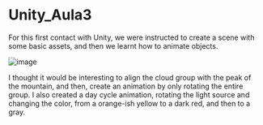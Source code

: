 # Unity_Aula3

For this first contact with Unity, we were instructed to create a scene with some basic assets, and then we learnt how to animate objects.

![image](https://github.com/liperubo/Unity_Aula3/assets/6143348/9dc37230-b3f8-4e18-b562-37db093c4d3b)

I thought it would be interesting to align the cloud group with the peak of the mountain, and then, create an animation by only rotating the entire group.
I also created a day cycle animation, rotating the light source and changing the color, from a orange-ish yellow to a dark red, and then to a gray.
